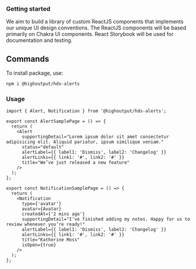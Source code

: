 ### Getting started

We aim to build a library of custom ReactJS components that implements our unique UI design conventions. The ReactJS components will be based primarily on Chakra UI components. React Storybook will be used for documentation and testing.

## Commands

To install package, use:

```bash
npm i @highoutput/hds-alerts
```

### Usage

```tsx
import { Alert, Notification } from '@highoutput/hds-alerts';

export const AlertSamplePage = () => {
  return (
    <Alert
      supportingDetail="Lorem ipsum dolor sit amet consectetur adipisicing elit. Aliquid pariatur, ipsum similique veniam."
      status="default"
      alertLabel={{ label1: 'Dismiss', label2: 'Changelog' }}
      alertLinks={{ link1: '#', link2: '#' }}
      title="We’ve just released a new feature"
    />
  );
};

export const NotificationSamplePage = () => {
  return (
    <Notification
      type={'avatar'}
      avatar={Avatar}
      createdAt={'2 mins ago'}
      supportingDetail="I’ve finished adding my notes. Happy for us to review whenever you’re ready!"
      alertLabel={{ label1: 'Dismiss', label2: 'Changelog' }}
      alertLinks={{ link1: '#', link2: '#' }}
      title="Katherine Moss"
      isOpen={true}
    />
  );
};
```
